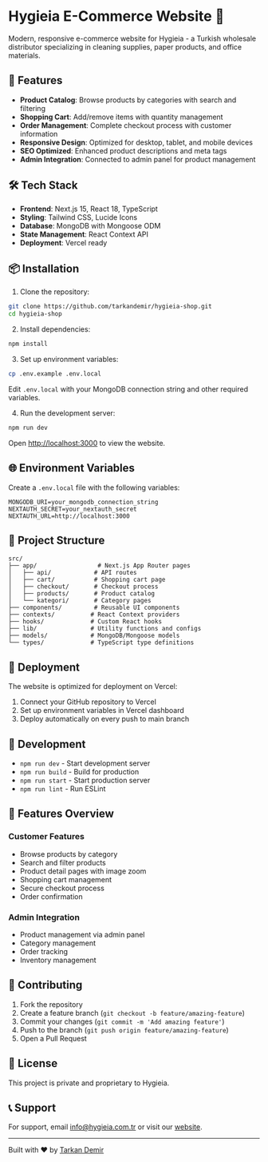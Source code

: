 # Hygieia E-Commerce Website 🛒

Modern, responsive e-commerce website for Hygieia - a Turkish wholesale distributor specializing in cleaning supplies, paper products, and office materials.

## 🚀 Features

- **Product Catalog**: Browse products by categories with search and filtering
- **Shopping Cart**: Add/remove items with quantity management
- **Order Management**: Complete checkout process with customer information
- **Responsive Design**: Optimized for desktop, tablet, and mobile devices
- **SEO Optimized**: Enhanced product descriptions and meta tags
- **Admin Integration**: Connected to admin panel for product management

## 🛠 Tech Stack

- **Frontend**: Next.js 15, React 18, TypeScript
- **Styling**: Tailwind CSS, Lucide Icons
- **Database**: MongoDB with Mongoose ODM
- **State Management**: React Context API
- **Deployment**: Vercel ready

## 📦 Installation

1. Clone the repository:
```bash
git clone https://github.com/tarkandemir/hygieia-shop.git
cd hygieia-shop
```

2. Install dependencies:
```bash
npm install
```

3. Set up environment variables:
```bash
cp .env.example .env.local
```
Edit `.env.local` with your MongoDB connection string and other required variables.

4. Run the development server:
```bash
npm run dev
```

Open [http://localhost:3000](http://localhost:3000) to view the website.

## 🌐 Environment Variables

Create a `.env.local` file with the following variables:

```env
MONGODB_URI=your_mongodb_connection_string
NEXTAUTH_SECRET=your_nextauth_secret
NEXTAUTH_URL=http://localhost:3000
```

## 📁 Project Structure

```
src/
├── app/                 # Next.js App Router pages
│   ├── api/            # API routes
│   ├── cart/           # Shopping cart page
│   ├── checkout/       # Checkout process
│   ├── products/       # Product catalog
│   └── kategori/       # Category pages
├── components/         # Reusable UI components
├── contexts/          # React Context providers
├── hooks/             # Custom React hooks
├── lib/               # Utility functions and configs
├── models/            # MongoDB/Mongoose models
└── types/             # TypeScript type definitions
```

## 🚀 Deployment

The website is optimized for deployment on Vercel:

1. Connect your GitHub repository to Vercel
2. Set up environment variables in Vercel dashboard
3. Deploy automatically on every push to main branch

## 🔧 Development

- `npm run dev` - Start development server
- `npm run build` - Build for production
- `npm run start` - Start production server
- `npm run lint` - Run ESLint

## 📱 Features Overview

### Customer Features
- Browse products by category
- Search and filter products
- Product detail pages with image zoom
- Shopping cart management
- Secure checkout process
- Order confirmation

### Admin Integration
- Product management via admin panel
- Category management
- Order tracking
- Inventory management

## 🤝 Contributing

1. Fork the repository
2. Create a feature branch (`git checkout -b feature/amazing-feature`)
3. Commit your changes (`git commit -m 'Add amazing feature'`)
4. Push to the branch (`git push origin feature/amazing-feature`)
5. Open a Pull Request

## 📄 License

This project is private and proprietary to Hygieia.

## 📞 Support

For support, email info@hygieia.com.tr or visit our [website](https://hygieia.com.tr).

---

Built with ❤️ by [Tarkan Demir](https://github.com/tarkandemir)